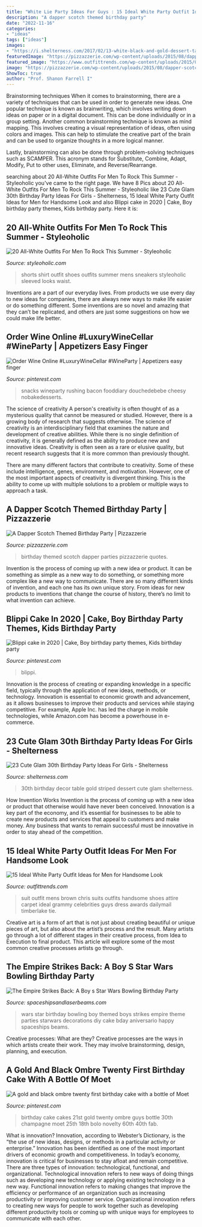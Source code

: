 ```yaml
---
title: "White Lie Party Ideas For Guys : 15 Ideal White Party Outfit Ideas For Men For Handsome Look"
description: "A dapper scotch themed birthday party"
date: "2022-11-16"
categories:
- "ideas"
tags: ["ideas"]
images:
- "https://i.shelterness.com/2017/02/13-white-black-and-gold-dessert-table-with-striped-decor.jpg"
featuredImage: "https://pizzazzerie.com/wp-content/uploads/2015/08/dapper-scotch-birthday-party-30.jpg"
featured_image: "https://www.outfittrends.com/wp-content/uploads/2015/08/62081df9f04215e1b39dbe58dce15102.jpg"
image: "https://pizzazzerie.com/wp-content/uploads/2015/08/dapper-scotch-birthday-party-30.jpg"
ShowToc: true
author: "Prof. Shanon Farrell I"
---
```



Brainstorming techniques
When it comes to brainstorming, there are a variety of techniques that can be used in order to generate new ideas. One popular technique is known as brainwriting, which involves writing down ideas on paper or in a digital document. This can be done individually or in a group setting.
Another common brainstorming technique is known as mind mapping. This involves creating a visual representation of ideas, often using colors and images. This can help to stimulate the creative part of the brain and can be used to organize thoughts in a more logical manner.

Lastly, brainstorming can also be done through problem-solving techniques such as SCAMPER. This acronym stands for Substitute, Combine, Adapt, Modify, Put to other uses, Eliminate, and Reverse/Rearrange.

	

		
searching about 20 All-White Outfits For Men To Rock This Summer - Styleoholic you've came to the right page. We have 8 Pics about 20 All-White Outfits For Men To Rock This Summer - Styleoholic like 23 Cute Glam 30th Birthday Party Ideas For Girls - Shelterness, 15 Ideal White Party Outfit Ideas for Men for Handsome Look and also Blippi cake in 2020 | Cake, Boy birthday party themes, Kids birthday party. Here it is:
		
    
## 20 All-White Outfits For Men To Rock This Summer - Styleoholic

<img loading=lazy src="https://i.styleoholic.com/2016/06/17-white-shorts-and-a-long-sleeved-shirt-with-white-shoes.jpg" onerror="this.onerror=null;this.src='https://tse2.mm.bing.net/th?id=OIP.I8S5jLR1xJW0zZUOf3gm7gHaLH&amp;pid=15.1';" alt="20 All-White Outfits For Men To Rock This Summer - Styleoholic">

_Source: styleoholic.com_

>shorts shirt outfit shoes outfits summer mens sneakers styleoholic sleeved looks waist. 

	

Inventions are a part of our everyday lives. From products we use every day to new ideas for companies, there are always new ways to make life easier or do something different. Some inventions are so novel and amazing that they can’t be replicated, and others are just some suggestions on how we could make life better.

    
## Order Wine Online #LuxuryWineCellar #WineParty | Appetizers Easy Finger

<img loading=lazy src="https://i.pinimg.com/736x/f7/f1/e9/f7f1e9721fa0aea4de98ddd93c7e12fd.jpg" onerror="this.onerror=null;this.src='https://tse2.mm.bing.net/th?id=OIP.-yP-1Ma4vlN7UcPQtYQn_AHaNS&amp;pid=15.1';" alt="Order Wine Online #LuxuryWineCellar #WineParty | Appetizers easy finger">

_Source: pinterest.com_

>snacks wineparty rushing bacon fooddiary douchedebebe cheesy nobakedesserts. 

	

The science of creativity
A person's creativity is often thought of as a mysterious quality that cannot be measured or studied. However, there is a growing body of research that suggests otherwise. The science of creativity is an interdisciplinary field that examines the nature and development of creative abilities.
While there is no single definition of creativity, it is generally defined as the ability to produce new and innovative ideas. Creativity is often seen as a rare or elusive quality, but recent research suggests that it is more common than previously thought.

There are many different factors that contribute to creativity. Some of these include intelligence, genes, environment, and motivation. However, one of the most important aspects of creativity is divergent thinking. This is the ability to come up with multiple solutions to a problem or multiple ways to approach a task.

    
## A Dapper Scotch Themed Birthday Party | Pizzazzerie

<img loading=lazy src="https://pizzazzerie.com/wp-content/uploads/2015/08/dapper-scotch-birthday-party-30.jpg" onerror="this.onerror=null;this.src='https://tse1.mm.bing.net/th?id=OIP.qwdxW3pXQamYh3RgYb__lAHaLH&amp;pid=15.1';" alt="A Dapper Scotch Themed Birthday Party | Pizzazzerie">

_Source: pizzazzerie.com_

>birthday themed scotch dapper parties pizzazzerie quotes. 

	

Invention is the process of coming up with a new idea or product. It can be something as simple as a new way to do something, or something more complex like a new way to communicate. There are so many different kinds of invention, and each one has its own unique story. From ideas for new products to inventions that change the course of history, there’s no limit to what invention can achieve.

    
## Blippi Cake In 2020 | Cake, Boy Birthday Party Themes, Kids Birthday Party

<img loading=lazy src="https://i.pinimg.com/736x/86/b9/f6/86b9f62d2522a94d3987100af4f42f84.jpg" onerror="this.onerror=null;this.src='https://tse2.mm.bing.net/th?id=OIP.Z19hzoMW1agS657BudOIKAHaJG&amp;pid=15.1';" alt="Blippi cake in 2020 | Cake, Boy birthday party themes, Kids birthday party">

_Source: pinterest.com_

>blippi. 

	

Innovation is the process of creating or expanding knowledge in a specific field, typically through the application of new ideas, methods, or technology. Innovation is essential to economic growth and advancement, as it allows businesses to improve their products and services while staying competitive. For example, Apple Inc. has led the charge in mobile technologies, while Amazon.com has become a powerhouse in e-commerce.

    
## 23 Cute Glam 30th Birthday Party Ideas For Girls - Shelterness

<img loading=lazy src="https://i.shelterness.com/2017/02/13-white-black-and-gold-dessert-table-with-striped-decor.jpg" onerror="this.onerror=null;this.src='https://tse1.mm.bing.net/th?id=OIP.Pa0rbUq7BAlPRMuOJJccigHaLH&amp;pid=15.1';" alt="23 Cute Glam 30th Birthday Party Ideas For Girls - Shelterness">

_Source: shelterness.com_

>30th birthday decor table gold striped dessert cute glam shelterness. 

	

How Invention Works
Invention is the process of coming up with a new idea or product that otherwise would have never been conceived. Innovation is a key part of the economy, and it’s essential for businesses to be able to create new products and services that appeal to customers and make money. Any business that wants to remain successful must be innovative in order to stay ahead of the competition.

    
## 15 Ideal White Party Outfit Ideas For Men For Handsome Look

<img loading=lazy src="https://www.outfittrends.com/wp-content/uploads/2015/08/62081df9f04215e1b39dbe58dce15102.jpg" onerror="this.onerror=null;this.src='https://tse2.mm.bing.net/th?id=OIP.V07XvItroV5Q72jXN0xfXQAAAA&amp;pid=15.1';" alt="15 Ideal White Party Outfit Ideas for Men for Handsome Look">

_Source: outfittrends.com_

>suit outfit mens brown chris suits outfits handsome shoes attire carpet ideal grammy celebrities guys dress awards dailymail timberlake tie. 

	

Creative art is a form of art that is not just about creating beautiful or unique pieces of art, but also about the artist’s process and the result. Many artists go through a lot of different stages in their creative process, from Idea to Execution to final product. This article will explore some of the most common creative processes artists go through.

    
## The Empire Strikes Back: A Boy S Star Wars Bowling Birthday Party

<img loading=lazy src="http://spaceshipsandlaserbeams.com/wp-content/uploads/2015/09/boys-star-wars-bowling-birthday-party-ideas.jpg" onerror="this.onerror=null;this.src='https://tse3.mm.bing.net/th?id=OIP.4uDKxgLDz6TmDrSIDnvRLwHaLH&amp;pid=15.1';" alt="The Empire Strikes Back: A Boy s Star Wars Bowling Birthday Party">

_Source: spaceshipsandlaserbeams.com_

>wars star birthday bowling boy themed boys strikes empire theme parties starwars decorations diy cake bday aniversario happy spaceships beams. 

	

Creative processes: What are they?
Creative processes are the ways in which artists create their work. They may involve brainstorming, design, planning, and execution.

    
## A Gold And Black Ombre Twenty First Birthday Cake With A Bottle Of Moet

<img loading=lazy src="https://i.pinimg.com/736x/f8/51/87/f851878cd1bb5aeaf764b79bb8ac3199--th-birthday-cake-twenty-first-birthday.jpg" onerror="this.onerror=null;this.src='https://tse2.mm.bing.net/th?id=OIP.2P7KKaMiPxxjSZ97mKZgYgHaHL&amp;pid=15.1';" alt="A gold and black ombre twenty first birthday cake with a bottle of Moet">

_Source: pinterest.com_

>birthday cake cakes 21st gold twenty ombre guys bottle 30th champagne moet 25th 18th bolo novelty 60th 40th fab. 

	

What is innovation?
Innovation, according to Webster’s Dictionary, is the “the use of new ideas, designs, or methods in a particular activity or enterprise.” Innovation has been identified as one of the most important drivers of economic growth and competitiveness. In today’s economy, innovation is critical for businesses to stay afloat and remain competitive. There are three types of innovation: technological, functional, and organizational.
Technological innovation refers to new ways of doing things such as developing new technology or applying existing technology in a new way. Functional innovation refers to making changes that improve the efficiency or performance of an organization such as increasing productivity or improving customer service. Organizational innovation refers to creating new ways for people to work together such as developing different productivity tools or coming up with unique ways for employees to communicate with each other.


